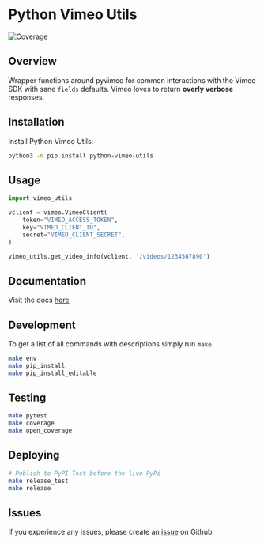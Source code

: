 # Python Vimeo Utils

![Coverage](https://img.shields.io/badge/coverage-93%25-brightgreen)

## Overview

Wrapper functions around pyvimeo for common interactions with the Vimeo SDK with sane `fields` defaults. Vimeo loves to return **overly verbose** responses.

## Installation

Install Python Vimeo Utils:

```bash
python3 -m pip install python-vimeo-utils
```

## Usage
```python
import vimeo_utils

vclient = vimeo.VimeoClient(
    token="VIMEO_ACCESS_TOKEN",
    key="VIMEO_CLIENT_ID",
    secret="VIMEO_CLIENT_SECRET",
)

vimeo_utils.get_video_info(vclient, '/videos/1234567890')
```

## Documentation
Visit the docs [here](https://github.io/tsantor/python-vimeo-utils/docs)

## Development
To get a list of all commands with descriptions simply run `make`.

```bash
make env
make pip_install
make pip_install_editable
```

## Testing

```bash
make pytest
make coverage
make open_coverage
```

## Deploying

```bash
# Publish to PyPI Test before the live PyPi
make release_test
make release
```

## Issues

If you experience any issues, please create an [issue](https://github.com/tsantor/python-vimeo-utils/issues) on Github.

